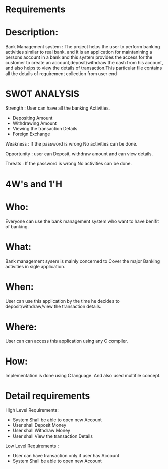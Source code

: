 # Requirements


# Description:
Bank Management system : The project helps the user to perform banking activities similar to  real bank. and it is an application for maintanining a persons account in a bank and this system provides the access for  the customer to create an account,deposit/withdraw the cash from his account, and also helps to view the details of transaction.This particular file contains all the details of requirement collection from user end

# SWOT ANALYSIS
Strength : User can have all the banking Activities.

* Depositing Amount
* Withdrawing Amount
* Viewing the transaction Details
* Foreign Exchange

Weakness : If the password is wrong No activities can be done.

Opportunity : user can Deposit, withdraw amount and can view details.

Threats  : If the password is wrong No activities can be done.

# 4W's and 1'H

# Who:
Everyone can use the bank management system who want to have benifit of banking.

# What:
Bank management sysem is mainly concerned to Cover the major Banking activities in sigle application.

# When:
User can use this application by the time he decides to deposit/withdraw/view the transaction details.

# Where:
User can can access this application using any C compiler.

# How:
Implementation is done using C language. And also used multifile concept.

# Detail requirements
High Level Requirements:
* System Shall be able to open new Account
* User shall Deposit Money
* User shall Withdraw Money
* User shall View the transaction Details

Low Level Requirements :
* User can have transaction only if user has Account
* System Shall be able to open new Account
